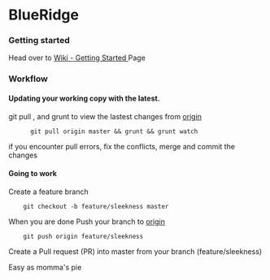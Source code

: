 BlueRidge
============

### Getting started
Head over to [Wiki - Getting Started ](https://github.com/ninelabs/blueridgeapp/wiki/Getting-Started) Page

### Workflow
#### Updating your working copy with the latest.

git pull , and grunt to view the lastest changes from [origin](https://github.com/ninelabs/blueridgeapp)
     
          git pull origin master && grunt && grunt watch
          
 if you encounter pull errors, fix the conflicts, merge and commit the changes


#### Going to work

Create a feature branch 
        
        git checkout -b feature/sleekness master


When you are done Push your branch to [origin](https://github.com/ninelabs/blueridgeapp)

        git push origin feature/sleekness


Create a Pull request (PR)  into master from your branch (feature/sleekness)

Easy as momma's pie
